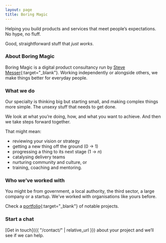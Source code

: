 ```yaml
---
layout: page
title: Boring Magic
---
```


Helping you build products and services that meet people’s expectations. No hype, no fluff. 

Good, straightforward stuff that _just works_.

### About Boring Magic

Boring Magic is a digital product consultancy run by [Steve Messer](https://visitmy.website/about){:target="_blank"}. Working independently or alongside others, we make things better for everyday people. 

### What we do

Our specialty is thinking big but starting small, and making complex things more simple. The unsexy stuff that needs to get done. 

We look at what you’re doing, how, and what you want to achieve. And then we take steps forward together. 

That might mean:

- reviewing your vision or strategy
- getting a new thing off the ground (0 → 1)
- progressing a thing to its next stage (1 → _n_)
- catalysing delivery teams
- nurturing community and culture, or
- training, coaching and mentoring.

### Who we’ve worked with

You might be from government, a local authority, the third sector, a large company or a startup. We’ve worked with organisations like yours before. 

Check a [portfolio](https://visitmy.website/work){:target="_blank"} of notable projects.

### Start a chat

[Get in touch]({{ "/contact/" | relative_url }}) about your project and we’ll see if we can help.